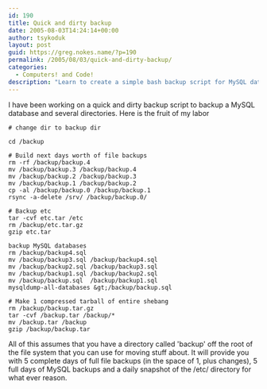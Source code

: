 ```yaml
---
id: 190
title: Quick and dirty backup
date: 2005-08-03T14:24:14+00:00
author: tsykoduk
layout: post
guid: https://greg.nokes.name/?p=190
permalink: /2005/08/03/quick-and-dirty-backup/
categories:
  - Computers! and Code!
description: "Learn to create a simple bash backup script for MySQL databases and directories using rsync, tar, and mysqldump with automated rotation and compression."
---
```

I have been working on a quick and dirty backup script to backup a MySQL database and several directories. Here is the fruit of my labor

	# change dir to backup dir
	
	cd /backup
	
	# Build next days worth of file backups
	rm -rf /backup/backup.4
	mv /backup/backup.3 /backup/backup.4
	mv /backup/backup.2 /backup/backup.3
	mv /backup/backup.1 /backup/backup.2
	cp -al /backup/backup.0 /backup/backup.1
	rsync -a-delete /srv/ /backup/backup.0/
	
	# Backup etc
	tar -cvf etc.tar /etc
	rm /backup/etc.tar.gz
	gzip etc.tar
	
	backup MySQL databases
	rm /backup/backup4.sql
	mv /backup/backup3.sql /backup/backup4.sql
	mv /backup/backup2.sql /backup/backup3.sql
	mv /backup/backup1.sql /backup/backup2.sql
	mv /backup/backup.sql  /backup/backup1.sql
	mysqldump-all-databases &gt;/backup/backup.sql
	
	# Make 1 compressed tarball of entire shebang
	rm /backup/backup.tar.gz
	tar -cvf /backup.tar /backup/*
	mv /backup.tar /backup
	gzip /backup/backup.tar

All of this assumes that you have a directory called 'backup' off the root of the file system that you can use for moving stuff about. It will provide you with 5 complete days of full file backups (in the space of 1, plus changes), 5 full days of MySQL backups and a daily snapshot of the /etc/ directory for what ever reason.